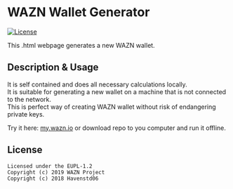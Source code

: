 WAZN Wallet Generator
======================

[![License](https://img.shields.io/badge/license-EUPL--1.2-red)](https://opensource.org/licenses/EUPL-1.2)

This .html webpage generates a new WAZN wallet.

## Description & Usage

It is self contained and does all necessary calculations locally.  
It is suitable for generating a new wallet on a machine that is not connected to the network.  
This is perfect way of creating WAZN wallet without risk of endangering private keys.

Try it here: [my.wazn.io](https://my.wazn.io) or download repo to you computer and run it offline.

## License
```
Licensed under the EUPL-1.2
Copyright (c) 2019 WAZN Project
Copyright (c) 2018 Havenstd06
```
